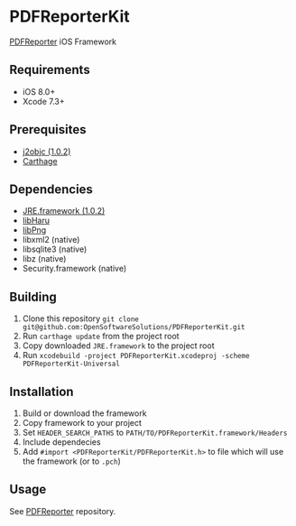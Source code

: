 # PDFReporterKit
[PDFReporter](http://www.pdfreporting.com) iOS Framework

## Requirements

- iOS 8.0+ 
- Xcode 7.3+

## Prerequisites

- [j2objc (1.0.2)](https://github.com/google/j2objc)
- [Carthage](https://github.com/Carthage/Carthage)

## Dependencies

- [JRE.framework (1.0.2)](https://github.com/google/j2objc/releases/download/1.0.2/j2objc-1.0.2.zip)
- [libHaru](https://github.com/OpenSoftwareSolutions/libHaru)
- [libPng](https://github.com/OpenSoftwareSolutions/libPng)
- libxml2 (native)
- libsqlite3 (native)
- libz (native)
- Security.framework (native)

## Building

1. Clone this repository `git clone git@github.com:OpenSoftwareSolutions/PDFReporterKit.git`
1. Run `carthage update` from the project root
2. Copy downloaded `JRE.framework` to the project root
3. Run `xcodebuild -project PDFReporterKit.xcodeproj -scheme PDFReporterKit-Universal`

## Installation

1. Build or download the framework
2. Copy framework to your project
3. Set `HEADER_SEARCH_PATHS` to `PATH/TO/PDFReporterKit.framework/Headers`
4. Include dependecies
5. Add `#import <PDFReporterKit/PDFReporterKit.h>` to file which will use the framework (or to `.pch`)

## Usage

See [PDFReporter](https://github.com/OpenSoftwareSolutions/PDFReporter) repository.
